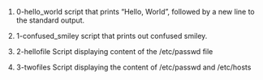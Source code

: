 1. 0-hello_world
script that prints “Hello, World”, followed by a new line to the standard output.

2. 1-confused_smiley
script that prints out confused smiley.

3. 2-hellofile
Script displaying content of the /etc/passwd file

4. 3-twofiles
Script displaying the content of /etc/passwd and /etc/hosts
